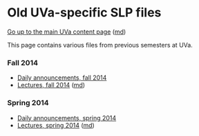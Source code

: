 Old UVa-specific SLP files
==========================

[Go up to the main UVa content page](../index.html) ([md](index.md))

This page contains various files from previous semesters at UVa.

### Fall 2014
- [Daily announcements, fall 2014](daily-announcements-fall-2014.html)
- [Lectures, fall 2014](lectures-fall-2014.html) ([md](lectures-fall-2014.md))

### Spring 2014
- [Daily announcements, spring 2014](daily-announcements-spring-2014.html)
- [Lectures, spring 2014](lectures-spring-2014.html) ([md](lectures-spring-2014.md))
